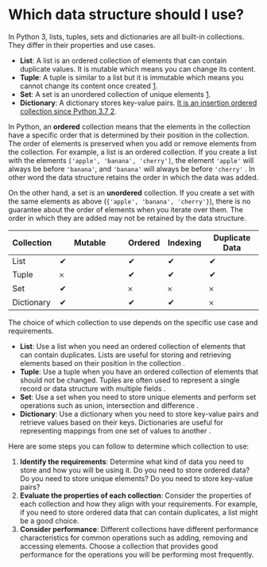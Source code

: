 # Which data structure should I use?

In Python 3, lists, tuples, sets and dictionaries are all built-in collections. They differ in their properties and use cases.

* **List**: A list is an ordered collection of elements that can contain duplicate values. It is mutable which means you can change its content.
* **Tuple**: A tuple is similar to a list but it is immutable which means you cannot change its content once created [1](https://dev.to/arvindmehairjan/what-are-the-differences-between-a-list-tuple-dictionary-set-in-python-2lm6).
* **Set**: A set is an unordered collection of unique elements [1](https://dev.to/arvindmehairjan/what-are-the-differences-between-a-list-tuple-dictionary-set-in-python-2lm6).
* **Dictionary**: A dictionary stores key-value pairs. [It is an insertion ordered collection since Python 3.7 ](https://www.scaler.com/topics/python/difference-between-dictionary-list-tuple-and-set-in-python/)[2](https://www.scaler.com/topics/python/difference-between-dictionary-list-tuple-and-set-in-python/).

In Python, an **ordered** collection means that the elements in the collection have a specific order that is determined by their position in the collection. The order of elements is preserved when you add or remove elements from the collection. For example, a list is an ordered collection. If you create a list with the elements `['apple', 'banana', 'cherry']`, the element `'apple'` will always be before `'banana'`, and `'banana'` will always be before `'cherry'` . In other word the data structure retains the order in which the data was added.

On the other hand, a set is an **unordered** collection. If you create a set with the same elements as above (`{'apple', 'banana', 'cherry'}`), there is no guarantee about the order of elements when you iterate over them. The order in which they are added may not be retained by the data structure.

<table><thead><tr><th>Collection</th><th width="122">Mutable</th><th>Ordered</th><th>Indexing</th><th>Duplicate Data</th></tr></thead><tbody><tr><td>List</td><td>✔</td><td>✔</td><td>✔</td><td>✔</td></tr><tr><td>Tuple</td><td>𐄂</td><td>✔</td><td>✔</td><td>✔</td></tr><tr><td>Set</td><td>✔</td><td>𐄂</td><td>𐄂</td><td>𐄂</td></tr><tr><td>Dictionary</td><td>✔</td><td>✔</td><td>✔</td><td>𐄂</td></tr></tbody></table>

The choice of which collection to use depends on the specific use case and requirements.

* **List**: Use a list when you need an ordered collection of elements that can contain duplicates. Lists are useful for storing and retrieving elements based on their position in the collection .
* **Tuple**: Use a tuple when you have an ordered collection of elements that should not be changed. Tuples are often used to represent a single record or data structure with multiple fields .
* **Set**: Use a set when you need to store unique elements and perform set operations such as union, intersection and difference .
* **Dictionary**: Use a dictionary when you need to store key-value pairs and retrieve values based on their keys. Dictionaries are useful for representing mappings from one set of values to another .

Here are some steps you can follow to determine which collection to use:

1. **Identify the requirements**: Determine what kind of data you need to store and how you will be using it. Do you need to store ordered data? Do you need to store unique elements? Do you need to store key-value pairs?
2. **Evaluate the properties of each collection**: Consider the properties of each collection and how they align with your requirements. For example, if you need to store ordered data that can contain duplicates, a list might be a good choice.
3. **Consider performance**: Different collections have different performance characteristics for common operations such as adding, removing and accessing elements. Choose a collection that provides good performance for the operations you will be performing most frequently.
